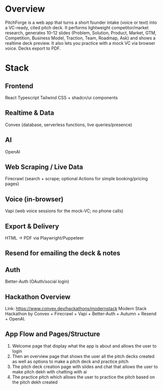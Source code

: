 # Overview
PitchForge is a web app that turns a short founder intake (voice or text) into a VC-ready, cited pitch deck. 
It performs lightweight competitor/market research, generates 10–12 slides (Problem, Solution, Product, Market, GTM, Competition, Business Model, Traction, Team, Roadmap, Ask) and shows a realtime deck preview.
It also lets you practice with a mock VC via browser voice. Decks export to PDF. 

# Stack

## Frontend

React Typescript
Tailwind CSS + shadcn/ui components

## Realtime & Data
Convex (database, serverless functions, live queries/presence)

## AI
OpenAI

## Web Scraping / Live Data
Firecrawl (search + scrape; optional Actions for simple booking/pricing pages)

## Voice (in-browser)
Vapi (web voice sessions for the mock-VC; no phone calls)

## Export & Delivery
HTML → PDF via Playwright/Puppeteer

## Resend for emailing the deck & notes

## Auth 
Better-Auth (OAuth/social login)



## Hackathon Overview
Link: https://www.convex.dev/hackathons/modernstack
Modern Stack Hackathon by Convex + Firecrawl + Vapi + Better-Auth + Autumn + Resend + OpenAI.


## App Flow and Pages/Structure
1. Welcome page that display what the app is about and allows the user to login
2. Then an overview page that shows the user all the pitch decks created as well as options to make a pitch deck and practice pitch 
3. The pitch deck creation page with slides and chat that allows the user to make pitch dekh with chatting with ai
4. The practice pitch which allows the user to practice the pitch based on the pitch dekh created